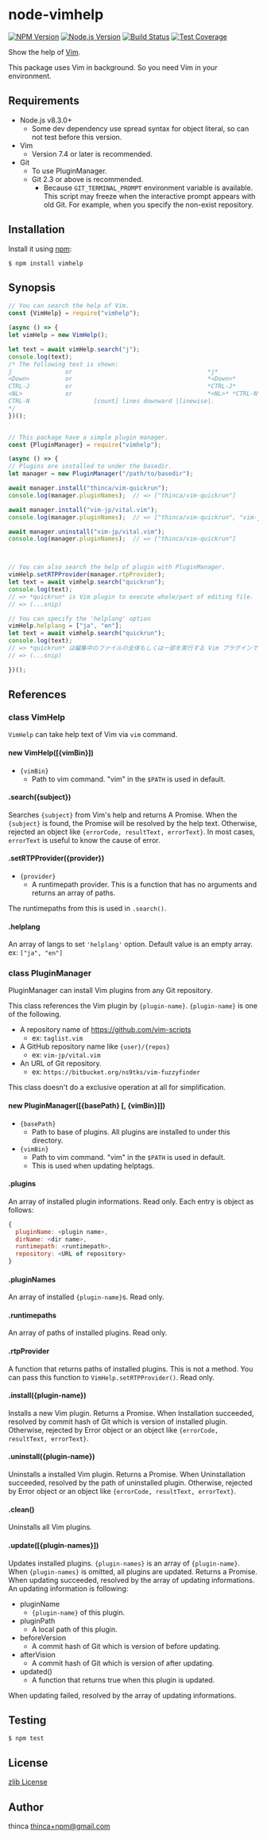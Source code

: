 node-vimhelp
============

[![NPM Version][npm-image]][npm-url]
[![Node.js Version][node-version-image]][node-version-url]
[![Build Status][travis-image]][travis-url]
[![Test Coverage][codecov-image]][codecov-url]

Show the help of [Vim](https://github.com/vim/vim).

This package uses Vim in background.  So you need Vim in your environment.

Requirements
------------

- Node.js v8.3.0+
  - Some dev dependency use spread syntax for object literal, so can not test before this version.
- Vim
  - Version 7.4 or later is recommended.
- Git
  - To use PluginManager.
  - Git 2.3 or above is recommended.
    - Because `GIT_TERMINAL_PROMPT` environment variable is available.
      This script may freeze when the interactive prompt appears with old Git.
      For example, when you specify the non-exist repository.

Installation
------------

Install it using [npm](https://www.npmjs.com/):

```
$ npm install vimhelp
```

Synopsis
--------

```javascript
// You can search the help of Vim.
const {VimHelp} = require("vimhelp");

(async () => {
let vimHelp = new VimHelp();

let text = await vimHelp.search("j");
console.log(text);
/* The following text is shown:
j               or                                      *j*
<Down>          or                                      *<Down>*
CTRL-J          or                                      *CTRL-J*
<NL>            or                                      *<NL>* *CTRL-N*
CTRL-N                  [count] lines downward |linewise|.
*/
})();


// This package have a simple plugin manager.
const {PluginManager} = require("vimhelp");

(async () => {
// Plugins are installed to under the basedir.
let manager = new PluginManager("/path/to/basedir");

await manager.install("thinca/vim-quickrun");
console.log(manager.pluginNames);  // => ["thinca/vim-quickrun"]

await manager.install("vim-jp/vital.vim");
console.log(manager.pluginNames);  // => ["thinca/vim-quickrun", "vim-jp/vital.vim"]

await manager.uninstall("vim-jp/vital.vim");
console.log(manager.pluginNames);  // => ["thinca/vim-quickrun"]



// You can also search the help of plugin with PluginManager.
vimHelp.setRTPProvider(manager.rtpProvider);
let text = await vimhelp.search("quickrun");
console.log(text);
// => *quickrun* is Vim plugin to execute whole/part of editing file.
// => (...snip)

// You can specify the 'helplang' option
vimHelp.helplang = ["ja", "en"];
let text = await vimhelp.search("quickrun");
console.log(text);
// => *quickrun* は編集中のファイルの全体もしくは一部を実行する Vim プラグインです。
// => (...snip)

})();
```

References
----------

### class VimHelp

`VimHelp` can take help text of Vim via `vim` command.

#### new VimHelp([{vimBin}])

- `{vimBin}`
  - Path to vim command.  "vim" in the `$PATH` is used in default.

#### .search({subject})

Searches `{subject}` from Vim's help and returns A Promise.
When the `{subject}` is found, the Promise will be resolved by the help text.
Otherwise, rejected an object like `{errorCode, resultText, errorText}`.
In most cases, `errorText` is useful to know the cause of error.

#### .setRTPProvider({provider})

- `{provider}`
  - A runtimepath provider.  This is a function that has no arguments and returns an array of paths.

The runtimepaths from this is used in `.search()`.

#### .helplang

An array of langs to set `'helplang'` option.
Default value is an empty array.
ex: `["ja", "en"]`

### class PluginManager

PluginManager can install Vim plugins from any Git repository.

This class references the Vim plugin by `{plugin-name}`.
`{plugin-name}` is one of the following.
- A repository name of https://github.com/vim-scripts
  - ex: `taglist.vim`
- A GitHub repository name like `{user}/{repos}`
  - ex: `vim-jp/vital.vim`
- An URL of Git repository.
  - ex: `https://bitbucket.org/ns9tks/vim-fuzzyfinder`

This class doesn't do a exclusive operation at all for simplification.

#### new PluginManager([{basePath} [, {vimBin}]])

- `{basePath}`
  - Path to base of plugins.  All plugins are installed to under this directory.
- `{vimBin}`
  - Path to vim command.  "vim" in the `$PATH` is used in default.
  - This is used when updating helptags.

#### .plugins

An array of installed plugin informations.  Read only.
Each entry is object as follows:

```javascript
{
  pluginName: <plugin name>,
  dirName: <dir name>,
  runtimepath: <runtimepath>,
  repository: <URL of repository>
}
```

#### .pluginNames

An array of installed `{plugin-name}`s.  Read only.

#### .runtimepaths

An array of paths of installed plugins.  Read only.

#### .rtpProvider

A function that returns paths of installed plugins.
This is not a method.  You can pass this function to `VimHelp.setRTPProvider()`.
Read only.

#### .install({plugin-name})

Installs a new Vim plugin.  Returns a Promise.
When Installation succeeded, resolved by commit hash of Git which is version of installed plugin.
Otherwise, rejected by Error object or an object like `{errorCode, resultText, errorText}`.

#### .uninstall({plugin-name})

Uninstalls a installed Vim plugin.  Returns a Promise.
When Uninstallation succeeded, resolved by the path of uninstalled plugin.
Otherwise, rejected by Error object or an object like `{errorCode, resultText, errorText}`.

#### .clean()

Uninstalls all Vim plugins.

#### .update([{plugin-names}])

Updates installed plugins.  `{plugin-names}` is an array of `{plugin-name}`.
When `{plugin-names}` is omitted, all plugins are updated.  Returns a Promise.
When updating succeeded, resolved by the array of updating informations.
An updating information is following:

- pluginName
  - `{plugin-name}` of this plugin.
- pluginPath
  - A local path of this plugin.
- beforeVersion
  - A commit hash of Git which is version of before updating.
- afterVision
  - A commit hash of Git which is version of after updating.
- updated()
  - A function that returns true when this plugin is updated.

When updating failed, resolved by the array of updating informations.

Testing
-------

```
$ npm test
```

License
-------

[zlib License](LICENSE.txt)

Author
------

thinca <thinca+npm@gmail.com>


[npm-image]: https://img.shields.io/npm/v/vimhelp.svg
[npm-url]: https://npmjs.org/package/vimhelp
[node-version-image]: https://img.shields.io/node/v/vimhelp.svg
[node-version-url]: https://nodejs.org/en/download/
[travis-image]: https://travis-ci.com/thinca/node-vimhelp.svg?branch=master
[travis-url]: https://travis-ci.com/thinca/node-vimhelp
[codecov-image]: https://codecov.io/gh/thinca/node-vimhelp/branch/master/graph/badge.svg
[codecov-url]: https://codecov.io/gh/thinca/node-vimhelp
